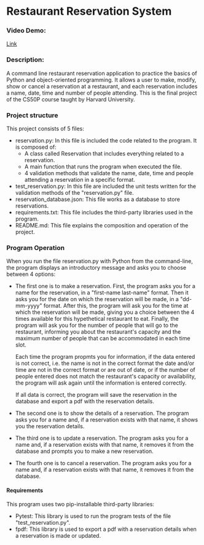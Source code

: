 # Restaurant Reservation System
### Video Demo:
[Link](https://youtu.be/NsWipdTj9Rk?si=9m_ACRs8TV-6SDgp)
### Description:
A command line restaurant reservation application to practice the basics
of Python and object-oriented programming.
It allows a user to make, modify, show or cancel a reservation at a
restaurant, and each reservation includes a name, date, time and number
of people attending.
This is the final project of the CS50P course taught by Harvard
University.
### Project structure
This project consists of 5 files:
- reservation.py: In this file is included the code related to the
program. It is composed of:
    - A class called Reservation that includes everything related to
    a reservation.
    - A main function that runs the program when executed the file.
    - 4 validation methods that validate the name, date, time and
    people attending a reservation in a specific format.
- test_reservation.py: In this file are included the unit tests written
for the validation methods of the "reservation.py" file.
- reservation_database.json: This file works as a database to store
reservations.
- requirements.txt: This file includes the third-party libraries used
in the program.
- README.md: This file explains the composition and operation of the
project.
### Program Operation
When you run the file reservation.py with Python from the command-line,
the program displays an introductory message and asks you to choose
between 4 options:
- The first one is to make a reservation. First, the program asks you
for a name for the reservation, in a "first-name last-name" format.
Then it asks you for the date on which the reservation will be made, in
a "dd-mm-yyyy" format. After this, the program will ask you for the
time at which the reservation will be made, giving you a choice between
the 4 times available for this hypethetical restaurant to eat. Finally,
the program will ask you for the number of people that will go to the
restaurant, informing you about the restaurant's capacity and the
maximum number of people that can be accommodated in each time slot.

    Each time the program propmts you for information, if the data
    entered is not correct, i.e. the name is not in the correct format
    the date and/or time are not in the correct format or are out of
    date, or if the number of people entered does not match the
    restaurant's capacity or availability, the program will ask again
    until the information is entered correctly.

    If all data is correct, the program will save the reservation in
    the database and export a pdf with the reservation details.
- The second one is to show the details of a reservation. The program
asks you for a name and, if a reservation exists with that name, it
shows you the reservation details.
- The third one is to update a reservation. The program asks you for a
name and, if a reservation exists with that name, it removes it from
the database and prompts you to make a new reservation.
- The fourth one is to cancel a reservation. The program asks you for a
name and, if a reservation exists with that name, it
removes it from the database.
#### Requirements
This program uses two pip-installable third-party libraries:
- Pytest: This library is used to run the program tests of the file
"test_reservation.py".
- fpdf: This library is used to export a pdf with a reservation details
when a reservation is made or updated.